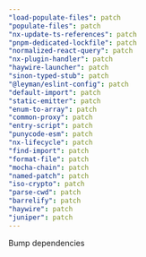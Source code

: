 ```yaml
---
"load-populate-files": patch
"populate-files": patch
"nx-update-ts-references": patch
"pnpm-dedicated-lockfile": patch
"normalized-react-query": patch
"nx-plugin-handler": patch
"haywire-launcher": patch
"sinon-typed-stub": patch
"@leyman/eslint-config": patch
"default-import": patch
"static-emitter": patch
"enum-to-array": patch
"common-proxy": patch
"entry-script": patch
"punycode-esm": patch
"nx-lifecycle": patch
"find-import": patch
"format-file": patch
"mocha-chain": patch
"named-patch": patch
"iso-crypto": patch
"parse-cwd": patch
"barrelify": patch
"haywire": patch
"juniper": patch
---
```


Bump dependencies
